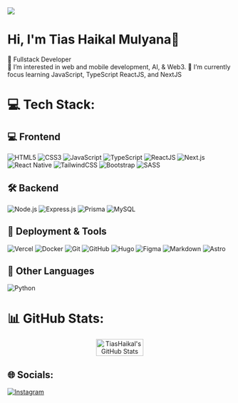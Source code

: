 <img src="https://user-images.githubusercontent.com/22107794/139580686-887df369-edb8-4bc8-b607-4fbf6d7e4866.gif" />

# Hi, I'm Tias Haikal Mulyana👋
💼 Fullstack Developer  
👀 I’m interested in web and mobile development, AI, & Web3. 
🌱 I’m currently focus learning JavaScript, TypeScript ReactJS, and NextJS


# 💻 Tech Stack:
  
## 💻 Frontend

![HTML5](https://img.shields.io/badge/html5-%23E34F26.svg?style=for-the-badge&logo=html5&logoColor=white)
![CSS3](https://img.shields.io/badge/css3-%231572B6.svg?style=for-the-badge&logo=css3&logoColor=white)
![JavaScript](https://img.shields.io/badge/javascript-%23323330.svg?style=for-the-badge&logo=javascript&logoColor=%23F7DF1E)
![TypeScript](https://img.shields.io/badge/typescript-%23007ACC.svg?style=for-the-badge&logo=typescript&logoColor=white)
![ReactJS](https://img.shields.io/badge/react-%2361DAFB.svg?style=for-the-badge&logo=react&logoColor=black)
![Next.js](https://img.shields.io/badge/next.js-%23000000.svg?style=for-the-badge&logo=next.js&logoColor=white)
![React Native](https://img.shields.io/badge/react_native-%2361DAFB.svg?style=for-the-badge&logo=react&logoColor=black)
![TailwindCSS](https://img.shields.io/badge/tailwindcss-%2338B2AC.svg?style=for-the-badge&logo=tailwind-css&logoColor=white)
![Bootstrap](https://img.shields.io/badge/bootstrap-%238511FA.svg?style=for-the-badge&logo=bootstrap&logoColor=white)
![SASS](https://img.shields.io/badge/SASS-hotpink.svg?style=for-the-badge&logo=SASS&logoColor=white)

## 🛠️ Backend

![Node.js](https://img.shields.io/badge/node.js-%2343853D.svg?style=for-the-badge&logo=node.js&logoColor=white)
![Express.js](https://img.shields.io/badge/express.js-%23404d59.svg?style=for-the-badge&logo=express&logoColor=white)
![Prisma](https://img.shields.io/badge/prisma-3982CE?style=for-the-badge&logo=prisma&logoColor=white)
![MySQL](https://img.shields.io/badge/mysql-%2300000f.svg?style=for-the-badge&logo=mysql&logoColor=white)

## 🚀 Deployment & Tools

![Vercel](https://img.shields.io/badge/vercel-%23000000.svg?style=for-the-badge&logo=vercel&logoColor=white)
![Docker](https://img.shields.io/badge/docker-%230db7ed.svg?style=for-the-badge&logo=docker&logoColor=white)
![Git](https://img.shields.io/badge/git-%23F05033.svg?style=for-the-badge&logo=git&logoColor=white)
![GitHub](https://img.shields.io/badge/github-%23121011.svg?style=for-the-badge&logo=github&logoColor=white)
![Hugo](https://img.shields.io/badge/Hugo-black.svg?style=for-the-badge&logo=Hugo)
![Figma](https://img.shields.io/badge/figma-%23F24E1E.svg?style=for-the-badge&logo=figma&logoColor=white)
![Markdown](https://img.shields.io/badge/markdown-%23000000.svg?style=for-the-badge&logo=markdown&logoColor=white)
![Astro](https://img.shields.io/badge/Astro-0A0A0A?style=for-the-badge&logo=astro&logoColor=FFFFFF)


## 🧪 Other Languages

![Python](https://img.shields.io/badge/python-3670A0?style=for-the-badge&logo=python&logoColor=ffdd54)


# 📊 GitHub Stats:
<!-- [![Afrandormd's GitHub stats](https://github-readme-stats.vercel.app/api?username=TiasHaikal&show_icons=true&theme=tokyonight)](https://github.com/anuraghazra/github-readme-stats) -->
<p align="center" style="display: flex; justify-content: center; gap: 10px;">
  <img src="https://github-readme-stats.vercel.app/api?username=TiasHaikal&show_icons=true&theme=tokyonight" alt="TiasHaikal's GitHub Stats" width="46%"/>
</p>

<!-- ![](https://github-readme-streak-stats.herokuapp.com/?user=TiasHaikal&theme=tokyonight&hide_border=false)<br/> -->

<!-- ![](https://github-profile-trophy.vercel.app/?username=TiasHaikal&theme=tokyonight&no-frame=false&no-bg=true&margin-w=4) -->

<!-- Proudly created with GPRM ( https://gprm.itsvg.in ) -->

## 🌐 Socials:
[![Instagram](https://img.shields.io/badge/Instagram-%23E4405F.svg?logo=Instagram&logoColor=white)]([https://instagram.com/rando.zip](https://www.instagram.com/tiashaikalmulyana_/))
